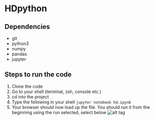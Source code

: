 # HDpython


## Dependencies
* git
* python3
* numpy
* pandas
* jupyter

## Steps to run the code
1. Clone the code
2. Go to your shell (terminal, zsh, console etc.)
3. cd into the project
4. Type the following in your shell
    ```jupyter notebook hd.ipynb```
5. Your browser should now load up the file. You should run it from the beginning using the run selected, select below
![alt tag](https://i.gyazo.com/f9a99ed15b7e611afb4e830b49450325.png)
